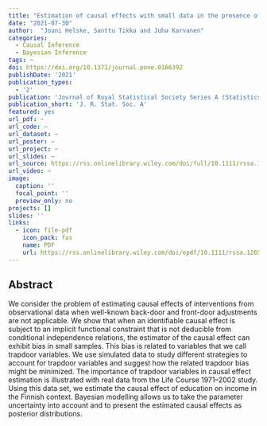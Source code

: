 ```yaml
---
title: "Estimation of causal effects with small data in the presence of trapdoor variables"
date: "2021-07-30"
author:  "Jouni Helske, Santtu Tikka and Juha Karvanen"
categories: 
  - Causal Inference
  - Bayesian Inference
tags: ~
doi: https://doi.org/10.1371/journal.pone.0166392
publishDate: '2021'
publication_types:
  - '2'
publication: 'Journal of Royal Statistical Society Series A (Statistics in Society)'
publication_short: 'J. R. Stat. Soc. A'
featured: yes
url_pdf: ~
url_code: ~
url_dataset: ~
url_poster: ~
url_project: ~
url_slides: ~
url_source: https://rss.onlinelibrary.wiley.com/doi/full/10.1111/rssa.12699
url_video: ~
image:
  caption: ''
  focal_point: ''
  preview_only: no
projects: []
slides: ''
links:
  - icon: file-pdf
    icon_pack: fas
    name: PDF
    url: https://rss.onlinelibrary.wiley.com/doi/epdf/10.1111/rssa.12699
---
```


## Abstract

We consider the problem of estimating causal effects of interventions from observational data when well-known back-door and front-door adjustments are not applicable. We show that when an identifiable causal effect is subject to an implicit functional constraint that is not deducible from conditional independence relations, the estimator of the causal effect can exhibit bias in small samples. This bias is related to variables that we call trapdoor variables. We use simulated data to study different strategies to account for trapdoor variables and suggest how the related trapdoor bias might be minimized. The importance of trapdoor variables in causal effect estimation is illustrated with real data from the Life Course 1971–2002 study. Using this data set, we estimate the causal effect of education on income in the Finnish context. Bayesian modelling allows us to take the parameter uncertainty into account and to present the estimated causal effects as posterior distributions.
